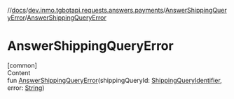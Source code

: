 //[docs](../../../index.md)/[dev.inmo.tgbotapi.requests.answers.payments](../index.md)/[AnswerShippingQueryError](index.md)/[AnswerShippingQueryError](-answer-shipping-query-error.md)



# AnswerShippingQueryError  
[common]  
Content  
fun [AnswerShippingQueryError](-answer-shipping-query-error.md)(shippingQueryId: [ShippingQueryIdentifier](../../dev.inmo.tgbotapi.types/index.md#%5Bdev.inmo.tgbotapi.types%2FShippingQueryIdentifier%2F%2F%2FPointingToDeclaration%2F%5D%2FClasslikes%2F625018081), error: [String](https://kotlinlang.org/api/latest/jvm/stdlib/kotlin/-string/index.html))  



